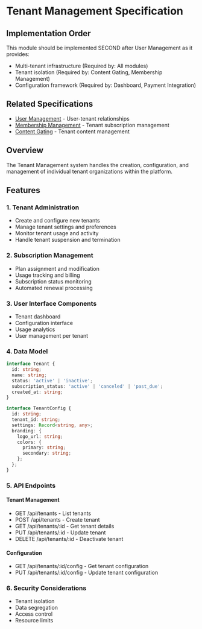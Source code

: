 # Tenant Management Specification

## Implementation Order
This module should be implemented SECOND after User Management as it provides:
- Multi-tenant infrastructure (Required by: All modules)
- Tenant isolation (Required by: Content Gating, Membership Management)
- Configuration framework (Required by: Dashboard, Payment Integration)

## Related Specifications
- [User Management](./user-management.md) - User-tenant relationships
- [Membership Management](./membership-management.md) - Tenant subscription management
- [Content Gating](./content-gating.md) - Tenant content management

## Overview
The Tenant Management system handles the creation, configuration, and management of individual tenant organizations within the platform.

## Features

### 1. Tenant Administration
- Create and configure new tenants
- Manage tenant settings and preferences
- Monitor tenant usage and activity
- Handle tenant suspension and termination

### 2. Subscription Management
- Plan assignment and modification
- Usage tracking and billing
- Subscription status monitoring
- Automated renewal processing

### 3. User Interface Components
- Tenant dashboard
- Configuration interface
- Usage analytics
- User management per tenant

### 4. Data Model

```typescript
interface Tenant {
  id: string;
  name: string;
  status: 'active' | 'inactive';
  subscription_status: 'active' | 'canceled' | 'past_due';
  created_at: string;
}

interface TenantConfig {
  id: string;
  tenant_id: string;
  settings: Record<string, any>;
  branding: {
    logo_url: string;
    colors: {
      primary: string;
      secondary: string;
    };
  };
}
```

### 5. API Endpoints

#### Tenant Management
- GET /api/tenants - List tenants
- POST /api/tenants - Create tenant
- GET /api/tenants/:id - Get tenant details
- PUT /api/tenants/:id - Update tenant
- DELETE /api/tenants/:id - Deactivate tenant

#### Configuration
- GET /api/tenants/:id/config - Get tenant configuration
- PUT /api/tenants/:id/config - Update tenant configuration

### 6. Security Considerations
- Tenant isolation
- Data segregation
- Access control
- Resource limits